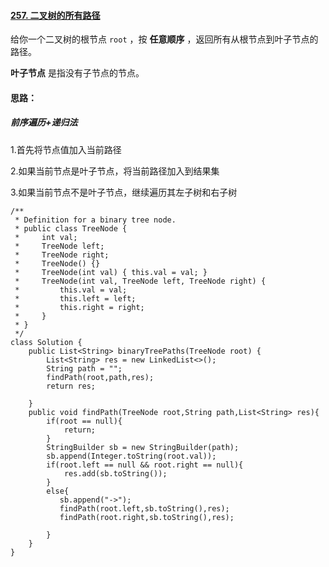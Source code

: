 #### [257. 二叉树的所有路径](https://leetcode.cn/problems/binary-tree-paths/)

给你一个二叉树的根节点 `root` ，按 **任意顺序** ，返回所有从根节点到叶子节点的路径。

**叶子节点** 是指没有子节点的节点。

#### 思路：

##### 前序遍历+递归法

1.首先将节点值加入当前路径

2.如果当前节点是叶子节点，将当前路径加入到结果集

3.如果当前节点不是叶子节点，继续遍历其左子树和右子树

```
/**
 * Definition for a binary tree node.
 * public class TreeNode {
 *     int val;
 *     TreeNode left;
 *     TreeNode right;
 *     TreeNode() {}
 *     TreeNode(int val) { this.val = val; }
 *     TreeNode(int val, TreeNode left, TreeNode right) {
 *         this.val = val;
 *         this.left = left;
 *         this.right = right;
 *     }
 * }
 */
class Solution {
    public List<String> binaryTreePaths(TreeNode root) {
        List<String> res = new LinkedList<>();
        String path = "";
        findPath(root,path,res);
        return res;
        
    }
    public void findPath(TreeNode root,String path,List<String> res){
        if(root == null){
            return;
        }
        StringBuilder sb = new StringBuilder(path);
        sb.append(Integer.toString(root.val));
        if(root.left == null && root.right == null){
            res.add(sb.toString());
        }
        else{
           sb.append("->");
           findPath(root.left,sb.toString(),res);
           findPath(root.right,sb.toString(),res);
            
        }
    }
}
```


